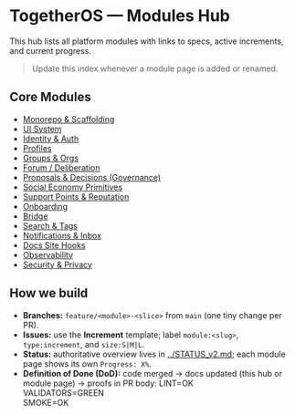 # TogetherOS — Modules Hub

This hub lists all platform modules with links to specs, active increments, and current progress.
> Update this index whenever a module page is added or renamed.

## Core Modules
- [Monorepo & Scaffolding](./scaffold.md)
- [UI System](./ui.md)
- [Identity & Auth](./auth.md)
- [Profiles](./profiles.md)
- [Groups & Orgs](./groups.md)
- [Forum / Deliberation](./forum.md)
- [Proposals & Decisions (Governance)](./governance.md)
- [Social Economy Primitives](./social-economy.md)
- [Support Points & Reputation](./reputation.md)
- [Onboarding](./onboarding.md)
- [Bridge](./bridge.md)
- [Search & Tags](./search.md)
- [Notifications & Inbox](./notifications.md)
- [Docs Site Hooks](./docs-hooks.md)
- [Observability](./observability.md)
- [Security & Privacy](./security.md)

## How we build
- **Branches:** `feature/<module>-<slice>` from `main` (one tiny change per PR).
- **Issues:** use the **Increment** template; label `module:<slug>`, `type:increment`, and `size:S|M|L`.
- **Status:** authoritative overview lives in [../STATUS_v2.md](../STATUS_v2.md); each module page shows its own `Progress: X%`.
- **Definition of Done (DoD):** code merged → docs updated (this hub or module page) → proofs in PR body:
LINT=OK  
VALIDATORS=GREEN  
SMOKE=OK
